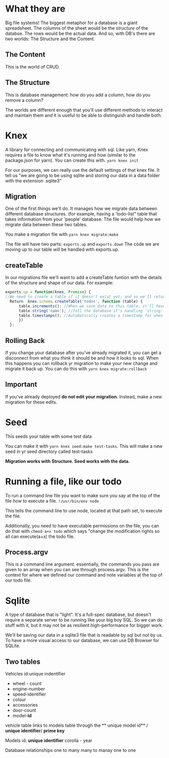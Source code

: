 <!--Title: Databases Overview -->
<!--Subtitle: What they are, why they are, when they are, and where -->

# What they are

Big file systems!  The biggest metaphor for a database is a giant spreadsheet.  The columns of the sheet would be the _structure_ of the databse.  The rows would be the actual data.  And so, with DB's there are two worlds: The Structure and the Content.

## The Content
This is the world of CRUD.  

## The Structure
This is database management: how do you add a column, how do you remove a column?  

The worlds are different enough that you'll use different methods to interact and maintain them and it is useful to be able to distinguish and handle both.

# Knex
A library for connecting and communicating with sql.  Like yarn, Knex requires a file to know what it's running and how (similar to the package.json for yarn).  You can create this with.
`yarn knex init`

For our purposes, we can really use the default settings of that knex file.  It tell us "we are going to be using sqlite and storing our data in a data folder with the extension .sqlite3"

## Migration
One of the first things we'll do.  It manages how we migrate data between different database structures.  (for example, having a 'todo-list" table that takes information from your 'people' database.  The file would help how we migrate data between these two tables.

You make a migration file with `yarn knex migrate:make`

The file will have two parts: `exports.up` and `exports.down`  The code we are moving up to our table will be handled with exports.up.

## createTable
In our migrations file we'll want to add a createTable funtion with the details of the structure and shape of our data.  For example:

```js
exports.up = function(knex, Promise) {
//We need to create a table if it doesn't exist yet, and so we'll return the values of the below function.
  Return  knex.schema.createTable('todos', function (table) {
      table.increments(); //When we save data to this table, it'll have an id that increments automatically.
      table.string('name'); //Tell the database it's handling 'string' data with the name 'name'.
      table.timestamps(); //Automatically creates a timestamp for when the data was added.
      })
  };
```

## Rolling Back

If you change your database after you've already migrated it, you can get a disconnect from what you _think_ it should be and how it looks to sql.  When this happens you can rollback yr migration to make your new change and migrate it back up.  You can do this with `yarn knex migrate:rollback`

## Important

If you've already deployed **do not edit your migration**.  Instead, make a new migration for these edits.

# Seed
This seeds your table with some test data 

You can make it with `yarn knex seed:make test-tasks`.  This will make a new seed in yr seed directory called test-tasks

**Migration works with Structure. Seed works with the data.**

# Running a file, like our todo
To run a command line file you want to make sure you say at the top of the file _how_ to execute a file.
`!/usr/bin/env node`

This tells the command line to use node, located at that path set, to execute the file.

Additionally, you need to have executable permissions on the file, you can do that with
`chmod a+x todo`  which says "change the modification rights so all can execute(a+x) the todo file.

## Process.argv

This is a command line argument.  essentially, the commands you pass are given to an array when you can see through process.argv. This is the context for where we defined our command and note variables at the top of our todo file.  

# Sqlite
A type of database that is "light".  It's a full-spec database, but doesn't require a separate server to be running like your big boy SQL.  So we can do stuff with it, but it may not be as resilient high-performance for bigger work.  

We'll be saving our data in a sqlite3 file that is readable by sql but not by us.   To have a more visual access to our database, we can use DB Browser for SQLite.


## Two tables

Vehicles
id:unique indentifier
* wheel - count
* engine-number
* speed-identifier
* colour
* accessories
* door-count
* model-**id**

vehicle table links to models table through the ** unique model id** / **unique identifier**/ **prime key**

Models 
id: **unique identifier**
corolla - year


Database relationships
one to many
many to manay 
one to one

